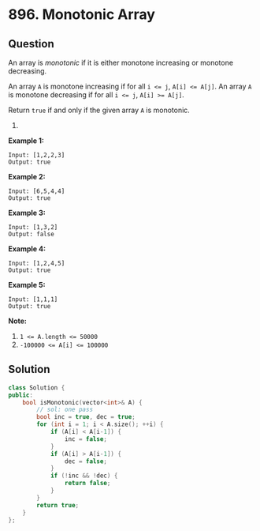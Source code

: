 # 896. Monotonic Array

## Question

An array is _monotonic_ if it is either monotone increasing or monotone decreasing.

An array `A` is monotone increasing if for all `i <= j`, `A[i] <= A[j]`.  An array `A` is monotone decreasing if for all `i <= j`, `A[i] >= A[j]`.

Return `true` if and only if the given array `A` is monotonic.

1. 
**Example 1:**

```text
Input: [1,2,2,3]
Output: true
```

**Example 2:**

```text
Input: [6,5,4,4]
Output: true
```

**Example 3:**

```text
Input: [1,3,2]
Output: false
```

**Example 4:**

```text
Input: [1,2,4,5]
Output: true
```

**Example 5:**

```text
Input: [1,1,1]
Output: true
```

**Note:**

1. `1 <= A.length <= 50000`
2. `-100000 <= A[i] <= 100000`

## Solution

```cpp
class Solution {
public:
    bool isMonotonic(vector<int>& A) {
        // sol: one pass
        bool inc = true, dec = true;
        for (int i = 1; i < A.size(); ++i) {
            if (A[i] < A[i-1]) {
                inc = false;
            }
            if (A[i] > A[i-1]) {
                dec = false;
            }
            if (!inc && !dec) {
                return false;
            }
        }
        return true;
    }
};
```

